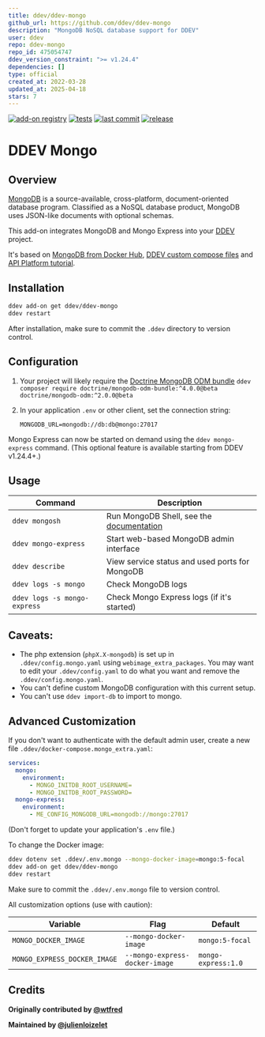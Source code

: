 ```yaml
---
title: ddev/ddev-mongo
github_url: https://github.com/ddev/ddev-mongo
description: "MongoDB NoSQL database support for DDEV"
user: ddev
repo: ddev-mongo
repo_id: 475054747
ddev_version_constraint: ">= v1.24.4"
dependencies: []
type: official
created_at: 2022-03-28
updated_at: 2025-04-18
stars: 7
---
```


[![add-on registry](https://img.shields.io/badge/DDEV-Add--on_Registry-blue)](https://addons.ddev.com)
[![tests](https://github.com/ddev/ddev-mongo/actions/workflows/tests.yml/badge.svg?branch=main)](https://github.com/ddev/ddev-mongo/actions/workflows/tests.yml?query=branch%3Amain)
[![last commit](https://img.shields.io/github/last-commit/ddev/ddev-mongo)](https://github.com/ddev/ddev-mongo/commits)
[![release](https://img.shields.io/github/v/release/ddev/ddev-mongo)](https://github.com/ddev/ddev-mongo/releases/latest)

# DDEV Mongo

## Overview

[MongoDB](https://www.mongodb.com/) is a source-available, cross-platform, document-oriented database program. Classified as a NoSQL database product, MongoDB uses JSON-like documents with optional schemas.

This add-on integrates MongoDB and Mongo Express into your [DDEV](https://ddev.com/) project.

It's based on [MongoDB from Docker Hub](https://hub.docker.com/_/mongo?tab=description), [DDEV custom compose files](https://ddev.readthedocs.io/en/stable/users/extend/custom-compose-files/) and [API Platform tutorial](https://api-platform.com/docs/core/mongodb/#enabling-mongodb-support).

## Installation

```bash
ddev add-on get ddev/ddev-mongo
ddev restart
```

After installation, make sure to commit the `.ddev` directory to version control.

## Configuration

1. Your project will likely require the [Doctrine MongoDB ODM bundle](https://github.com/doctrine/DoctrineMongoDBBundle)
   `ddev composer require doctrine/mongodb-odm-bundle:^4.0.0@beta doctrine/mongodb-odm:^2.0.0@beta`

2. In your application `.env` or other client, set the connection string:

   ```dotenv
   MONGODB_URL=mongodb://db:db@mongo:27017
   ```

Mongo Express can now be started on demand using the `ddev mongo-express` command. (This optional feature is available starting from DDEV v1.24.4+.)

## Usage

| Command | Description |
| ------- | ----------- |
| `ddev mongosh` | Run MongoDB Shell, see the [documentation](https://www.mongodb.com/docs/mongodb-shell/) |
| `ddev mongo-express` | Start web-based MongoDB admin interface |
| `ddev describe` | View service status and used ports for MongoDB |
| `ddev logs -s mongo` | Check MongoDB logs |
| `ddev logs -s mongo-express` | Check Mongo Express logs (if it's started) |

## Caveats:

- The php extension (`phpX.X-mongodb`) is set up in `.ddev/config.mongo.yaml` using `webimage_extra_packages`. You may want to edit your `.ddev/config.yaml` to do what you want and remove the `.ddev/config.mongo.yaml`.
- You can't define custom MongoDB configuration with this current setup.
- You can't use `ddev import-db` to import to mongo.

## Advanced Customization

If you don't want to authenticate with the default admin user, create a new file `.ddev/docker-compose.mongo_extra.yaml`:

```yaml
services:
  mongo:
    environment:
      - MONGO_INITDB_ROOT_USERNAME=
      - MONGO_INITDB_ROOT_PASSWORD=
  mongo-express:
    environment:
      - ME_CONFIG_MONGODB_URL=mongodb://mongo:27017
```

(Don't forget to update your application's `.env` file.)

To change the Docker image:

```bash
ddev dotenv set .ddev/.env.mongo --mongo-docker-image=mongo:5-focal
ddev add-on get ddev/ddev-mongo
ddev restart
```

Make sure to commit the `.ddev/.env.mongo` file to version control.

All customization options (use with caution):

| Variable | Flag | Default |
| -------- | ---- | ------- |
| `MONGO_DOCKER_IMAGE` | `--mongo-docker-image` | `mongo:5-focal` |
| `MONGO_EXPRESS_DOCKER_IMAGE` | `--mongo-express-docker-image` | `mongo-express:1.0` |

## Credits

**Originally contributed by [@wtfred](https://github.com/wtfred)**

**Maintained by [@julienloizelet](https://github.com/julienloizelet)**
